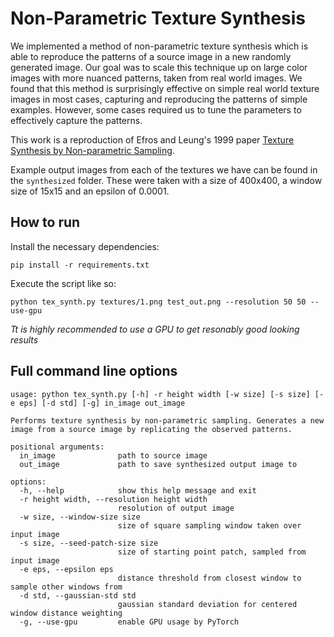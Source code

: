 # Non-Parametric Texture Synthesis

We implemented a method of non-parametric texture synthesis which is able to reproduce the patterns of a source image in a new randomly generated image. Our goal was to scale this technique up on large color images with more nuanced patterns, taken from real world images. We found that this method is surprisingly effective on simple real world texture images in most cases, capturing and reproducing the patterns of simple examples. However, some cases required us to tune the parameters to effectively capture the patterns.

This work is a reproduction of Efros and Leung's 1999 paper [Texture Synthesis by Non-parametric Sampling](Texture_synthesis_by_non-parametric_sampling.pdf).

Example output images from each of the textures we have can be found in the `synthesized` folder. These were taken with a size of 400x400, a window size of 15x15 and an epsilon of 0.0001.

## How to run

Install the necessary dependencies:

```
pip install -r requirements.txt
```

Execute the script like so:

```
python tex_synth.py textures/1.png test_out.png --resolution 50 50 --use-gpu
```

*Tt is highly recommended to use a GPU to get resonably good looking results*

## Full command line options

```
usage: python tex_synth.py [-h] -r height width [-w size] [-s size] [-e eps] [-d std] [-g] in_image out_image

Performs texture synthesis by non-parametric sampling. Generates a new image from a source image by replicating the observed patterns.

positional arguments:
  in_image              path to source image
  out_image             path to save synthesized output image to

options:
  -h, --help            show this help message and exit
  -r height width, --resolution height width
                        resolution of output image
  -w size, --window-size size
                        size of square sampling window taken over input image
  -s size, --seed-patch-size size
                        size of starting point patch, sampled from input image
  -e eps, --epsilon eps
                        distance threshold from closest window to sample other windows from
  -d std, --gaussian-std std
                        gaussian standard deviation for centered window distance weighting
  -g, --use-gpu         enable GPU usage by PyTorch
```
